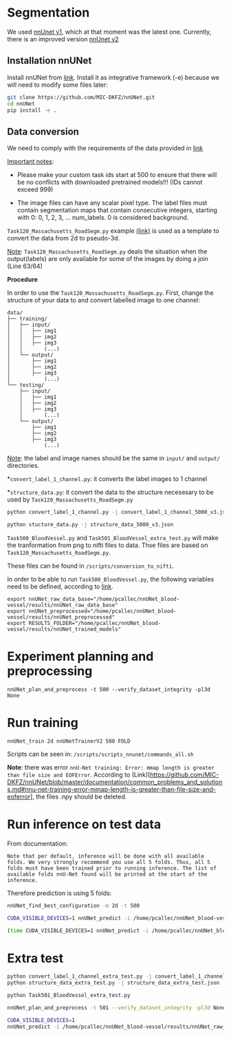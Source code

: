 # Segmentation

We used  [nnUnet v1](https://github.com/MIC-DKFZ/nnUNet/tree/nnunetv1), which at that moment was the latest one. Currently, there is an improved version [nnUnet v2](https://github.com/MIC-DKFZ/nnUNet/tree/master) 
## Installation nnUNet

Install nnUNet from [link](https://github.com/MIC-DKFZ/nnUNet). Install it as integrative framework (-e) because we will need to modify some files later:

```bash
git clone https://github.com/MIC-DKFZ/nnUNet.git
cd nnUNet
pip install -e .
```
## Data conversion

We need to comply with the requirements of the data provided in [link](https://github.com/MIC-DKFZ/nnUNet/blob/master/documentation/dataset_conversion.md)

<ins>Important notes</ins>:
* Please make your custom task ids start at 500 to ensure that there will be no conflicts with downloaded pretrained models!!! (IDs cannot exceed 999)

* The image files can have any scalar pixel type. The label files must contain segmentation maps that contain consecutive integers, starting with 0: 0, 1, 2, 3, ... num_labels. 0 is considered background.

`Task120_Massachusetts_RoadSegm.py` example [(link)](https://github.com/MIC-DKFZ/nnUNet/blob/master/nnunet/dataset_conversion/Task120_Massachusetts_RoadSegm.py) is used as a template to convert the data from 2d to pseudo-3d.

<ins>Note</ins>: `Task120_Massachusetts_RoadSegm.py` deals the situation when the output(labels) are only available for some of the images by doing a join (Line 63/64)

**Procedure**

In order to use the `Task120_Massachusetts_RoadSegm.py`. First, change the structure of your data to and convert labelled image to one channel:

```
data/
├── training/
│   ├── input/
│   │   ├── img1
│   │   ├── img2
│   │   ├── img3
│   │       (...)
│   └── output/
│       ├── img1
│       ├── img2
│       ├── img3
│           (...)
└── testing/
    ├── input/
    │   ├── img1
    │   ├── img2
    │   ├── img3
    │       (...)
    └── output/
        ├── img1
        ├── img2
        ├── img3
            (...)
```

<ins>Note</ins>: the label and image names should be the same in `input/` and `output/` directories.

*`convert_label_1_channel.py`: it converts the label images to 1 channel

*`structure_data.py`: it convert the data to the structure necesesary to be used by `Task120_Massachusetts_RoadSegm.py`

```bash
python convert_label_1_channel.py -j convert_label_1_channel_5000_v3.json

python stucture_data.py -j structure_data_5000_v3.json
```


`Task500_BloodVessel.py` and `Task501_BloodVessel_extra_test.py` will make the tranformation from png to nifti files to data. Thse files are based on `Task120_Massachusetts_RoadSegm.py`.

These files can be found in `/scripts/conversion_to_nifti`. 

In order to be able to run `Task500_BloodVessel.py`, the following variables need to be defined, according to [link](https://github.com/MIC-DKFZ/nnUNet/blob/master/documentation/setting_up_paths.md).

```
export nnUNet_raw_data_base="/home/pcallec/nnUNet_blood-vessel/results/nnUNet_raw_data_base"
export nnUNet_preprocessed="/home/pcallec/nnUNet_blood-vessel/results/nnUNet_preprocessed"
export RESULTS_FOLDER="/home/pcallec/nnUNet_blood-vessel/results/nnUNet_trained_models"
```

# Experiment planning and preprocessing

`
nnUNet_plan_and_preprocess -t 500 --verify_dataset_integrity -pl3d None
`

# Run training

`
nnUNet_train 2d nnUNetTrainerV2 500 FOLD
`

Scripts can be seen in: `/scripts/scripts_nnunet/commands_all.sh`

**Note**: there was error `nnU-Net training: Error: mmap length is greater than file size and EOFError`. According to (Link)[https://github.com/MIC-DKFZ/nnUNet/blob/master/documentation/common_problems_and_solutions.md#nnu-net-training-error-mmap-length-is-greater-than-file-size-and-eoferror], the files .npy should be deleted.

# Run inference on test data
From documentation:
```
Note that per default, inference will be done with all available folds. We very strongly recommend you use all 5 folds. Thus, all 5 folds must have been trained prior to running inference. The list of available folds nnU-Net found will be printed at the start of the inference.
```

Therefore prediction is using 5 folds:

```bash
nnUNet_find_best_configuration -m 2d -t 500

CUDA_VISIBLE_DEVICES=1 nnUNet_predict -i /home/pcallec/nnUNet_blood-vessel/results/nnUNet_raw_data_base/nnUNet_raw_data/Task500_BloodVessel/imagesTs -o /home/pcallec/nnUNet_blood-vessel/results/test_pred/v3 -t 500 -m 2d 2>&1 | tee output_pred_v3.txt

(time CUDA_VISIBLE_DEVICES=1 nnUNet_predict -i /home/pcallec/nnUNet_blood-vessel/results/nnUNet_raw_data_base/nnUNet_raw_data/Task500_BloodVessel/imagesTs -o /home/pcallec/nnUNet_blood-vessel/results/test_pred/v3_rep -t 500 -m 2d ) 2>&1 | tee output_pred_v3_rep.txt

```
# Extra test

```bash
python convert_label_1_channel_extra_test.py -j convert_label_1_channel_extra_test.json
python structure_data_extra_test.py -j structure_data_extra_test.json

python Task501_BloodVessel_extra_test.py

nnUNet_plan_and_preprocess -t 501 --verify_dataset_integrity -pl3d None

CUDA_VISIBLE_DEVICES=1 
nnUNet_predict -i /home/pcallec/nnUNet_blood-vessel/results/nnUNet_raw_data_base/nnUNet_raw_data/Task501_BloodVessel/imagesTr/ -o /home/pcallec/nnUNet_blood-vessel/results/extra_test_pred/ -t 501 -m 2d 2>&1 | tee output_pred_extra_test.txt
```